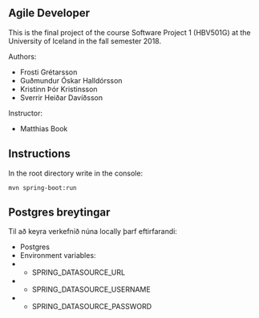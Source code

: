## Agile Developer
This is the final project of the course Software Project 1 (HBV501G) at the University of Iceland in the fall semester 2018.

Authors:
* Frosti Grétarsson
* Guðmundur Óskar Halldórsson
* Kristinn Þór Kristinsson
* Sverrir Heiðar Davíðsson

Instructor:
* Matthias Book

## Instructions
In the root directory write in the console:
```
mvn spring-boot:run
```

## Postgres breytingar
Til að keyra verkefnið núna locally þarf eftirfarandi:

* Postgres
* Environment variables:
* * SPRING_DATASOURCE_URL
* * SPRING_DATASOURCE_USERNAME
* * SPRING_DATASOURCE_PASSWORD

